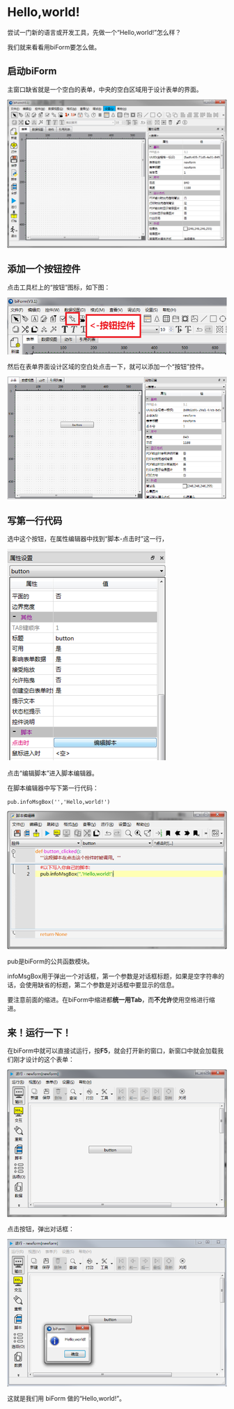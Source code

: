 ﻿# Hello,world!

尝试一门新的语言或开发工具，先做一个“Hello,world!”怎么样？

我们就来看看用biForm要怎么做。


## 启动biForm

主窗口缺省就是一个空白的表单，中央的空白区域用于设计表单的界面。

![主窗口](1.png)


## 添加一个按钮控件

点击工具栏上的“按钮”图标，如下图：

![按钮控件](2.png)

然后在表单界面设计区域的空白处点击一下，就可以添加一个“按钮”控件。

![表单](3.png)


## 写第一行代码

选中这个按钮，在属性编辑器中找到“脚本-点击时”这一行，

![编辑脚本](4.png)

点击“编辑脚本”进入脚本编辑器。

在脚本编辑器中写下第一行代码：

    pub.infoMsgBox('','Hello,world!')

![添加脚本](5.png)

pub是biForm的公共函数模块。

infoMsgBox用于弹出一个对话框，第一个参数是对话框标题，如果是空字符串的话，会使用缺省的标题，第二个参数是对话框中要显示的信息。

要注意前面的缩进。在biForm中缩进都**统一用Tab**，而**不允许**使用空格进行缩进。


## 来！运行一下！

在biForm中就可以直接试运行，按**F5**，就会打开新的窗口，新窗口中就会加载我们刚才设计的这个表单：

![添加脚本](6.png)

点击按钮，弹出对话框：

![添加脚本](7.png)

这就是我们用 biForm 做的“Hello,world!”。




